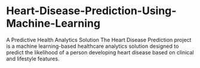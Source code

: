 # Heart-Disease-Prediction-Using-Machine-Learning
 A Predictive Health Analytics Solution  The Heart Disease Prediction project is a machine learning-based healthcare analytics solution designed to predict the likelihood of a person developing heart disease based on clinical and lifestyle features. 
